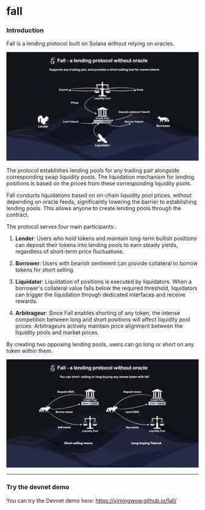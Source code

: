 # fall

### Introduction

Fall is a lending protocol built on Solana without relying on oracles.

![Fall](https://github.com/yimingWOW/fall/blob/main/images/fall.001.png)

The protocol establishes lending pools for any trading pair alongside corresponding swap liquidity pools. The liquidation mechanism for lending positions is based on the prices from these corresponding liquidity pools.

Fall conducts liquidations based on on-chain liquidity pool prices, without depending on oracle feeds, significantly lowering the barrier to establishing lending pools. This allows anyone to create lending pools through the contract.

The protocol serves four main participants:

1. **Lender**: Users who hold tokens and maintain long-term bullish positions can deposit their tokens into lending pools to earn steady yields, regardless of short-term price fluctuations.

2. **Borrower**: Users with bearish sentiment can provide collateral to borrow tokens for short selling.

3. **Liquidator**: Liquidation of positions is executed by liquidators. When a borrower's collateral value falls below the required threshold, liquidators can trigger the liquidation through dedicated interfaces and receive rewards.

4. **Arbitrageur**: Since Fall enables shorting of any token, the intense competition between long and short positions will affect liquidity pool prices. Arbitrageurs actively maintain price alignment between the liquidity pools and market prices.

By creating two opposing lending pools, users can go long or short on any token within them.

![Fall](https://github.com/yimingWOW/fall/blob/main/images/fall.002.png)

--------------------------------
### Try the devnet demo

You can try the Devnet demo here: https://yimingwow.github.io/fall/

